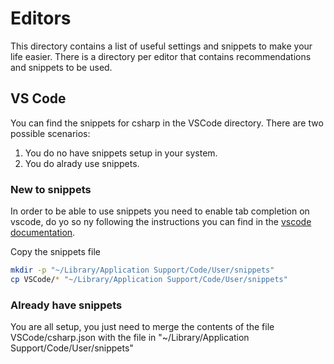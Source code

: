 # Editors 

This directory contains a list of useful settings and snippets to make your life easier. There is a directory per editor that contains recommendations
and snippets to be used.

## VS Code

You can find the snippets for csharp in the VSCode directory. There are two possible scenarios:

1. You do no have snippets setup in your system.
2. You do alrady use snippets.

### New to snippets 

In order to be able to use snippets you need to enable tab completion on vscode, do yo so ny following the instructions 
you can find in the [vscode documentation](https://code.visualstudio.com/docs/editor/userdefinedsnippets).

Copy the snippets file

```bash
mkdir -p "~/Library/Application Support/Code/User/snippets" 
cp VSCode/* "~/Library/Application Support/Code/User/snippets" 
```

### Already have snippets

You are all setup, you just need to merge the contents of the file VSCode/csharp.json with the file in "~/Library/Application Support/Code/User/snippets" 

